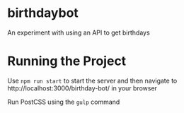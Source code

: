 # birthdaybot
An experiment with using an API to get birthdays

# Running the Project
 
 Use `npm run start` to start the server and then navigate to http://localhost:3000/birthday-bot/ in your browser

 Run PostCSS using the `gulp` command